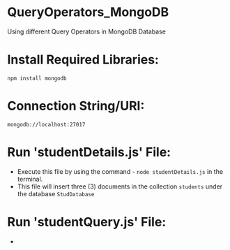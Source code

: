 # QueryOperators_MongoDB
Using different Query Operators in MongoDB Database

# Install Required Libraries:
`npm install mongodb`

# Connection String/URI:
`mongodb://localhost:27017`

# Run 'studentDetails.js' File:
- Execute this file by using the command - `node studentDetails.js` in the terminal.
- This file will insert three (3) documents in the collection `students` under the database `StudDatabase`

# Run 'studentQuery.js' File:
- 




